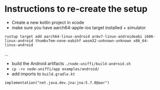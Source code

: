 # Instructions to re-create the setup

- Create a new kotlin project in xcode
- make sure you have aarch64-apple-ios target installed + simulator
```
rustup target add aarch64-linux-android armv7-linux-androideabi i686-linux-android thumbv7em-none-eabihf wasm32-unknown-unknown x86_64-linux-android
```

...

- build the Android artifacts `./node-uniffi/build-android.sh`
- `cp -rv node-uniffi/app examples/android/`
- add imports to `build.gradle.kt`
```
implementation("net.java.dev.jna:jna:5.7.0@aar")
```


